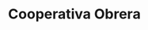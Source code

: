 ---
title: "Cooperativa Obrera"
url: /san-martin-de-los-andes/cooperativa-obrera/
shop: supermercado
---